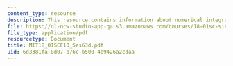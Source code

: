 ```yaml
---
content_type: resource
description: This resource contains information about numerical integration.
file: https://ol-ocw-studio-app-qa.s3.amazonaws.com/courses/18-01sc-single-variable-calculus-fall-2010/6d3381fa8d07b76cb5004e9426a2cdaa_MIT18_01SCF10_Ses63d.pdf
file_type: application/pdf
resourcetype: Document
title: MIT18_01SCF10_Ses63d.pdf
uid: 6d3381fa-8d07-b76c-b500-4e9426a2cdaa
---
```

